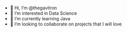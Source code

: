 - 👋 Hi, I’m @thegavitron
- 👀 I’m interested in Data Science
- 🌱 I’m currently learning Java
- 💞️ I’m looking to collaborate on projects that I will love

<!---
thegavitron/thegavitron is a ✨ special ✨ repository because its `README.md` (this file) appears on your GitHub profile.
You can click the Preview link to take a look at your changes.
--->
